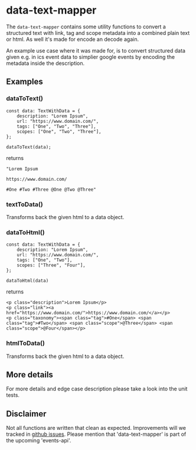 # data-text-mapper

The `data-text-mapper` contains some utility functions to convert a structured text with link, tag and scope metadata into a combined plain text or html. As well it's made for encode an decode again.

An example use case where it was made for, is to convert structured data given e.g. in ics event data to simplier google events by encoding the metadata inside the description.

## Examples

### dataToText()

```
const data: TextWithData = {
    description: "Lorem Ipsum",
    url: "https://www.domain.com/",
    tags: ["One", "Two", "Three"],
    scopes: ["One", "Two", "Three"],
};

dataToText(data);
```

returns

```
"Lorem Ipsum

https://www.domain.com/

#One #Two #Three @One @Two @Three"
```

### textToData()

Transforms back the given html to a data object.

### dataToHtml()

```
const data: TextWithData = {
    description: "Lorem Ipsum",
    url: "https://www.domain.com/",
    tags: ["One", "Two"],
    scopes: ["Three", "Four"],
};

dataToHtml(data)
```

returns

```
<p class="description">Lorem Ipsum</p>
<p class="link"><a href="https://www.domain.com/">https://www.domain.com/</a></p>
<p class="taxonomy"><span class="tag">#One</span> <span class="tag">#Two</span> <span class="scope">@Three</span> <span class="scope">@Four</span></p>
```

### htmlToData()

Transforms back the given html to a data object.

## More details

For more details and edge case description please take a look into the unit tests.

## Disclaimer

Not all functions are written that clean as expected. Improvements will we tracked in [github issues](https://github.com/schafevormfenster/events-api/issues). Please mention that 'data-text-mapper' is part of the upcoming 'events-api'.
